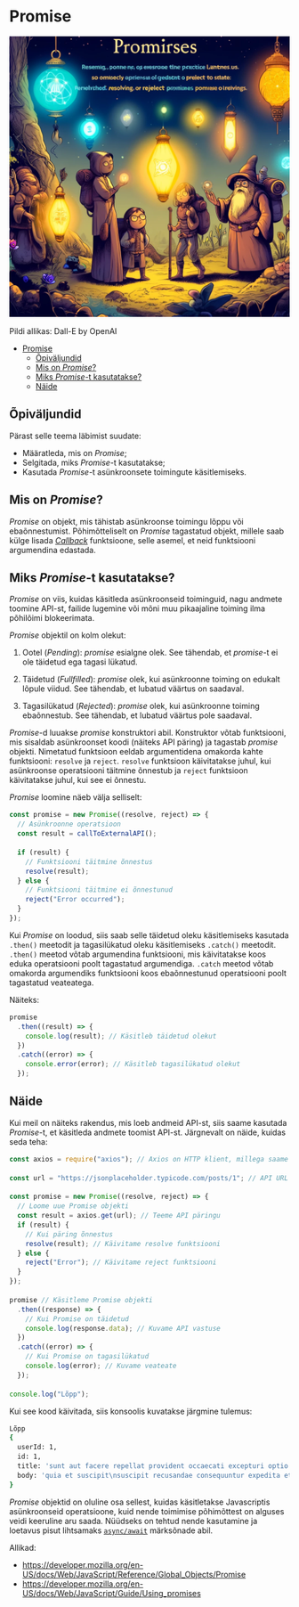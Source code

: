 # Promise

![Promise](Promise.webp)

Pildi allikas: Dall-E by OpenAI

- [Promise](#promise)
  - [Õpiväljundid](#õpiväljundid)
  - [Mis on _Promise_?](#mis-on-promise)
  - [Miks _Promise_-t kasutatakse?](#miks-promise-t-kasutatakse)
  - [Näide](#näide)

## Õpiväljundid

Pärast selle teema läbimist suudate:

- Määratleda, mis on _Promise_;
- Selgitada, miks _Promise_-t kasutatakse;
- Kasutada _Promise_-t asünkroonsete toimingute käsitlemiseks.

## Mis on _Promise_?

_Promise_ on objekt, mis tähistab asünkroonse toimingu lõppu või ebaõnnestumist. Põhimõtteliselt on _Promise_ tagastatud objekt, millele saab külge lisada [_Callback_](../callback/README.md) funktsioone, selle asemel, et neid funktsiooni argumendina edastada.

## Miks _Promise_-t kasutatakse?

_Promise_ on viis, kuidas käsitleda asünkroonseid toiminguid, nagu andmete toomine API-st, failide lugemine või mõni muu pikaajaline toiming ilma põhilõimi blokeerimata.

_Promise_ objektil on kolm olekut:

1. Ootel (_Pending_): _promise_ esialgne olek. See tähendab, et _promise_-t ei ole täidetud ega tagasi lükatud.

2. Täidetud (_Fullfilled_): _promise_ olek, kui asünkroonne toiming on edukalt lõpule viidud. See tähendab, et lubatud väärtus on saadaval.

3. Tagasilükatud (_Rejected_): _promise_ olek, kui asünkroonne toiming ebaõnnestub. See tähendab, et lubatud väärtus pole saadaval.

_Promise_-d luuakse _promise_ konstruktori abil. Konstruktor võtab funktsiooni, mis sisaldab asünkroonset koodi (näiteks API päring) ja tagastab _promise_ objekti. Nimetatud funktsioon eeldab argumentidena omakorda kahte funktsiooni: `resolve` ja `reject`. `resolve` funktsioon käivitatakse juhul, kui asünkroonse operatsiooni täitmine õnnestub ja `reject` funktsioon käivitatakse juhul, kui see ei õnnestu.

_Promise_ loomine näeb välja selliselt:

```javascript
const promise = new Promise((resolve, reject) => {
  // Asünkroonne operatsioon
  const result = callToExternalAPI();

  if (result) {
    // Funktsiooni täitmine õnnestus
    resolve(result);
  } else {
    // Funktsiooni täitmine ei õnnestunud
    reject("Error occurred");
  }
});
```

Kui _Promise_ on loodud, siis saab selle täidetud oleku käsitlemiseks kasutada `.then()` meetodit ja tagasilükatud oleku käsitlemiseks `.catch()` meetodit. `.then()` meetod võtab argumendina funktsiooni, mis käivitatakse koos eduka operatsiooni poolt tagastatud argumendiga. `.catch` meetod võtab omakorda argumendiks funktsiooni koos ebaõnnestunud operatsiooni poolt tagastatud veateatega.

Näiteks:

```javascript
promise
  .then((result) => {
    console.log(result); // Käsitleb täidetud olekut
  })
  .catch((error) => {
    console.error(error); // Käsitleb tagasilükatud olekut
  });
```

## Näide

Kui meil on näiteks rakendus, mis loeb andmeid API-st, siis saame kasutada _Promise_-t, et käsitleda andmete toomist API-st. Järgnevalt on näide, kuidas seda teha:

```javascript
const axios = require("axios"); // Axios on HTTP klient, millega saame teha API päringuid

const url = "https://jsonplaceholder.typicode.com/posts/1"; // API URL

const promise = new Promise((resolve, reject) => {
  // Loome uue Promise objekti
  const result = axios.get(url); // Teeme API päringu
  if (result) {
    // Kui päring õnnestus
    resolve(result); // Käivitame resolve funktsiooni
  } else {
    reject("Error"); // Käivitame reject funktsiooni
  }
});

promise // Käsitleme Promise objekti
  .then((response) => {
    // Kui Promise on täidetud
    console.log(response.data); // Kuvame API vastuse
  })
  .catch((error) => {
    // Kui Promise on tagasilükatud
    console.log(error); // Kuvame veateate
  });

console.log("Lõpp");
```

Kui see kood käivitada, siis konsoolis kuvatakse järgmine tulemus:

```bash
Lõpp
{
  userId: 1,
  id: 1,
  title: 'sunt aut facere repellat provident occaecati excepturi optio reprehenderit',
  body: 'quia et suscipit\nsuscipit recusandae consequuntur expedita et cum\nreprehenderit molestiae ut ut quas totam\nnostrum rerum est autem sunt rem eveniet architecto'
}
```

_Promise_ objektid on oluline osa sellest, kuidas käsitletakse Javascriptis asünkroonseid operatsioone, kuid nende toimimise põhimõttest on alguses veidi keeruline aru saada. Nüüdseks on tehtud nende kasutamine ja loetavus pisut lihtsamaks [`async/await`](../Async-Await/README.md) märksõnade abil.

Allikad:

- <https://developer.mozilla.org/en-US/docs/Web/JavaScript/Reference/Global_Objects/Promise>
- <https://developer.mozilla.org/en-US/docs/Web/JavaScript/Guide/Using_promises>
